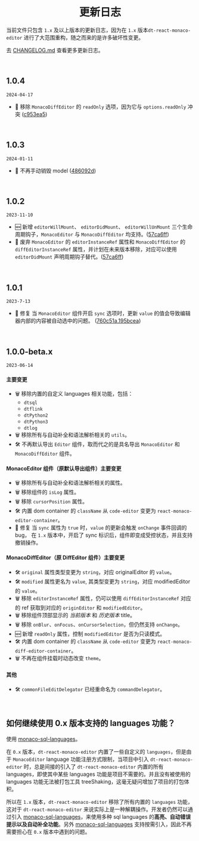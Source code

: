 <h1 align='center'> 更新日志 </h1>

当前文件只包含 `1.x` 及以上版本的更新日志，因为在 `1.x` 版本`dt-react-monaco-editor` 进行了大范围重构，随之而来的是许多破坏性变更。

去 [CHANGELOG.md](./CHANGELOG.md) 查看更多更新日志。

<br/>

## 1.0.4

`2024-04-17`

-   🚫 移除 `MonacoDiffEditor` 的 `readOnly` 选项，因为它与 `options.readOnly` 冲突 ([c953ea5](https://github.com/DTStack/dt-react-monaco-editor/commit/6183eae4bbe74af25e178f3764ba8c02bc953ea5))

<br/>

## 1.0.3

`2024-01-11`

-   🐞 不再手动销毁 model ([486092d](https://github.com/DTStack/dt-react-monaco-editor/commit/486092d0891985bec77c40c2dac254507b224de9))

<br/>

## 1.0.2

`2023-11-10`

-   🆕 新增 `editorWillMount`、 `editorDidMount`、 `editorWillUnMount` 三个生命周期钩子，`MonacoEditor` 与 `MonacoDiffEditor` 均支持。([57ca6ff](https://github.com/DTStack/dt-react-monaco-editor/commit/57ca6ff91126bf7cb35e45158ec56b3b76e22260))
-   🚫 废弃 `MonacoEditor` 的 `editorInstanceRef` 属性和 `MonacoDiffEditor` 的 `diffEditorInstanceRef` 属性，并计划在未来版本移除，对应可以使用 `editorDidMount` 声明周期钩子替代。([57ca6ff](https://github.com/DTStack/dt-react-monaco-editor/commit/57ca6ff91126bf7cb35e45158ec56b3b76e22260))

<br/>

## 1.0.1

`2023-7-13`

-   🐞 修复 当 `MonacoEditor` 组件开启 `sync` 选项时，更新 `value` 的值会导致编辑器内部的内容被自动选中的问题。 ([760c51a](https://github.com/DTStack/dt-react-monaco-editor/commit/760c51a58fcc11f34ba2f6179e35b88d2f80a805),[195bcea](https://github.com/DTStack/dt-react-monaco-editor/commit/195bcea292a177b35c0cd0701d6fe9654a2b3003))

<br/>

## 1.0.0-beta.x

`2023-06-14`

#### 主要变更

-   🗑 移除内置的自定义 languages 相关功能，包括：
    -   `dtsql`
    -   `dtflink`
    -   `dtPython2`
    -   `dtPython3`
    -   `dtlog`
-   🗑 移除所有与自动补全和语法解析相关的 `utils`。
-   🛠 不再默认导出 `Editor` 组件，取而代之的是具名导出 `MonacoEditor` 和 `MonacoDiffEditor` 组件。

#### MonacoEditor 组件（原默认导出组件）主要变更

-   🗑 移除所有与自动补全和语法解析相关的属性。
-   🗑 移除组件的 `isLog` 属性。
-   🗑 移除 `cursorPosition` 属性。
-   🛠 内置 dom container 的 `className` 从 `code-editor` 变更为 `react-monaco-editor-container`。
-   🐞 修复 当 `sync` 属性为 `true` 时，`value` 的更新会触发 `onChange` 事件回调的 bug， 在 `1.x` 版本中，开启了 sync 标识后，组件即变成受控状态，并且支持撤销操作。

#### MonacoDiffEditor（原 DiffEditor 组件）主要变更

-   🛠 `original` 属性类型变更为 `string`，对应 originalEditor 的 `value`。
-   🛠 `modified` 属性更名为 `value`, 其类型变更为 `string`，对应 modifiedEditor 的 `value`。
-   🗑 移除 `editorInstanceRef` 属性，仍可以使用 `diffEditorInstanceRef` 对应的 ref 获取到对应的 `originEditor` 和 `modifiedEditor`。
-   🗑 移除组件顶部显示的 _当前版本_ 和 _历史版本_ title。
-   🗑 移除 `onBlur`、`onFocus`、`onCursorSelection`，但仍然支持 `onChange`。
-   🆕 新增 `readOnly` 属性，控制 `modifiedEditor` 是否为只读模式。
-   🛠 内置 dom container 的 `className` 从 `code-editor` 变更为 `react-monaco-diff-editor-container`。
-   🗑 不再在组件挂载时动态改变 `theme`。

#### 其他

-  🛠 `commonFileEditDelegator` 已经重命名为 `commandDelegator`。

<br/>

## 如何继续使用 0.x 版本支持的 languages 功能？

使用 [monaco-sql-languages](https://github.com/DTStack/monaco-sql-languages)。

在 `0.x` 版本，`dt-react-monaco-editor` 内置了一些自定义的 `languages`，但是由于 `MonacoEditor` language 功能注册方式限制，当项目中引入 `dt-react-monaco-editor` 时，总是间接的引入了 `dt-react-monaco-editor` 内置的所有 languages，即使其中某些 languages 功能是项目不需要的。并且没有被使用的 languages 功能无法被打包工具 treeShaking，这毫无疑问增加了项目的打包体积。

所以在 `1.x` 版本，`dt-react-monaco-editor` 移除了所有内置的 `languages` 功能，这对于 `dt-react-monaco-editor` 来说实际上是一种解耦操作。开发者仍然可以通过引入 [monaco-sql-languages](https://github.com/DTStack/monaco-sql-languages)，来使用多种 sql languages 的**高亮、自动错误提示以及自动补全功能**。另外 [monaco-sql-languages](https://github.com/DTStack/monaco-sql-languages) 支持按需引入，因此不再需要担心在 `0.x` 版本中遇到的问题。
